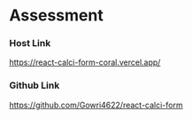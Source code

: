 # Assessment

### Host Link
https://react-calci-form-coral.vercel.app/

### Github Link
https://github.com/Gowri4622/react-calci-form
